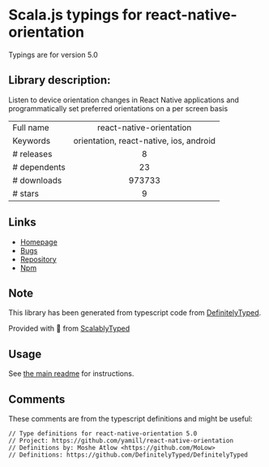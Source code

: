 
# Scala.js typings for react-native-orientation

Typings are for version 5.0

## Library description:
Listen to device orientation changes in React Native applications and programmatically set preferred orientations on a per screen basis

|                    |                 |
| ------------------ | :-------------: |
| Full name          | react-native-orientation |
| Keywords           | orientation, react-native, ios, android |
| # releases         | 8 |
| # dependents       | 23 |
| # downloads        | 973733 |
| # stars            | 9 |

## Links
- [Homepage](https://github.com/yamill/react-native-orientation#readme)
- [Bugs](https://github.com/yamill/react-native-orientation/issues)
- [Repository](https://github.com/yamill/react-native-orientation)
- [Npm](https://www.npmjs.com/package/react-native-orientation)
    


## Note
This library has been generated from typescript code from [DefinitelyTyped](https://definitelytyped.org).

Provided with :purple_heart: from [ScalablyTyped](https://github.com/oyvindberg/ScalablyTyped)

## Usage
See [the main readme](../../readme.md) for instructions.

## Comments

These comments are from the typescript definitions and might be useful:
```
// Type definitions for react-native-orientation 5.0
// Project: https://github.com/yamill/react-native-orientation
// Definitions by: Moshe Atlow <https://github.com/MoLow>
// Definitions: https://github.com/DefinitelyTyped/DefinitelyTyped

```

